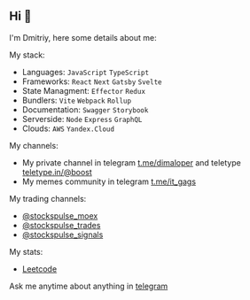 ## Hi 👋

I'm Dmitriy, here some details about me:

My stack: 
- Languages: `JavaScript` `TypeScript`
- Frameworks: `React` `Next` `Gatsby` `Svelte`
- State Managment:  `Effector` `Redux` 
- Bundlers: `Vite` `Webpack` `Rollup` 
- Documentation: `Swagger` `Storybook`
- Serverside: `Node` `Express` `GraphQL`
- Clouds: `AWS` `Yandex.Cloud`
  
My channels:
 
- My private channel in telegram [t.me/dimaloper](https://t.me/dimaloper) and teletype [teletype.in/@boost](https://teletype.in/@boost)
- My memes community in telegram [t.me/it_gags](https://t.me/+lNtTQvQ5WgthMjNi])

My trading channels:
- [@stockspulse_moex](https://t.me/stockspulse_moex)
- [@stockspulse_trades](https://t.me/stockspulse_trades)
- [@stockspulse_signals](https://t.me/stockspulse_signals)

My stats:
- [Leetcode](https://leetcode.com/toastyboost)

Ask me anytime about anything in [telegram](https://t.me/toastyboost)  
